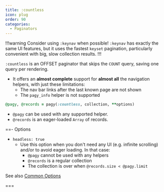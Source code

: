 ```yaml
---
title: :countless
icon: plug
order: 90
categories:
  - Paginators
---
```


!!!warning Consider using `:keynav` when possible!
`:keynav` has exactly the same UI features, but it uses the fastest `keyset` pagination, particularly convenient with big, slow collection results. 
!!!

`:countless` is an OFFSET paginator that skips the `COUNT` query, saving one query per rendering.

- It offers an **almost complete** support for **almost all** the navigation helpers, with just these limitations:
  - The nav bar links after the last known page are not shown
  - The `pagy_info` helper is not supported

```ruby Controller 
@pagy, @records = pagy(:countless, collection, **options)
```

- `@pagy` can be used with any supported helper.
- `@records` is an eager-loaded `Array` of records.

==- Options

- `headless: true`
  - Use this option when you don't need any UI (e.g. infinite scrolling) and/or to avoid eager loading. In that case:
    - `@pagy` cannot be used with any helpers
    - `@records` is a regular collection
    - The collection is over when `@records.size < @pagy.limit`

See also [Common Options](../paginators.md#common-options)

===

